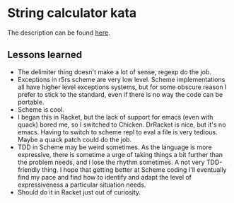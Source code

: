 String calculator kata
===

The description can be found [here](http://osherove.com/tdd-kata-1/).

## Lessons learned 
* The delimiter thing doesn't make a lot of sense, regexp do the job.
* Exceptions in r5rs scheme are very low level. Scheme implementations all have higher level exceptions systems, but for some obscure reason I prefer to stick to the standard, even if there is no way the code can be portable.
* Scheme is cool.
* I began this in Racket, but the lack of support for emacs (even with quack) bored me, so I switched to Chicken. DrRacket is nice, but it's no emacs. Having to switch to scheme repl to eval a file is very tedious. Maybe a quack patch could do the job.
* TDD in Scheme may be weird sometimes. As the language is more expressive, there is sometime a urge of taking things a bit further than the problem needs, and i lose the rhythm sometimes. A not very TDD-friendly thing. I hope that getting better at Scheme coding I'll eventually find my pace and find how to identify and adapt the level of expressiveness a particular situation needs.
* Should do it in Racket just out of curiosity.


